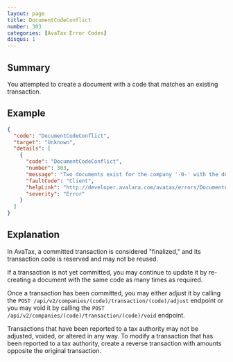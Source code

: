 ```yaml
---
layout: page
title: DocumentCodeConflict
number: 303
categories: [AvaTax Error Codes]
disqus: 1
---
```


## Summary

You attempted to create a document with a code that matches an existing transaction.

## Example

```json
{
  "code": "DocumentCodeConflict",
  "target": "Unknown",
  "details": [
    {
      "code": "DocumentCodeConflict",
      "number": 303,
      "message": "Two documents exist for the company '-0-' with the document code '-1-'.  Please void one of them using its ID number.",
      "faultCode": "Client",
      "helpLink": "http://developer.avalara.com/avatax/errors/DocumentCodeConflict",
      "severity": "Error"
    }
  ]
}
```

## Explanation

In AvaTax, a committed transaction is considered "finalized," and its transaction code is reserved and may not be reused.

If a transaction is not yet committed, you may continue to update it by re-creating a document with the same code as many times as required.

Once a transaction has been committed, you may either adjust it by calling the `POST /api/v2/companies/(code)/transaction/(code)/adjust` endpoint or you may void it by calling the `POST /api/v2/companies/(code)/transaction/(code)/void` endpoint.

Transactions that have been reported to a tax authority may not be adjusted, voided, or altered in any way.  To modify a transaction that has been reported to a tax authority, create a reverse transaction with amounts opposite the original transaction.
